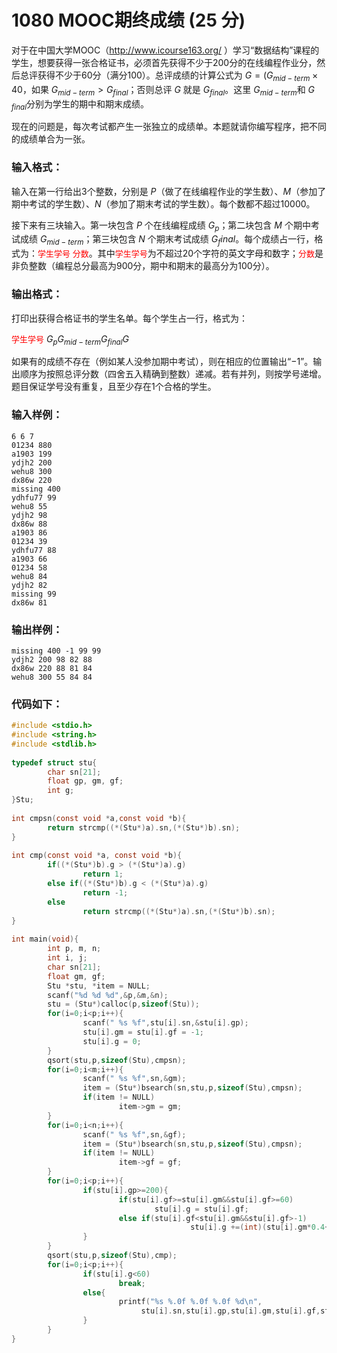 # 1080 MOOC期终成绩 (25 分)
对于在中国大学MOOC（http://www.icourse163.org/ ）学习“数据结构”课程的学生，想要获得一张合格证书，必须首先获得不少于200分的在线编程作业分，然后总评获得不少于60分（满分100）。总评成绩的计算公式为 $G=(G​_{mid−term​​}×40%+G​_{final}​​×60%)$，如果 $G_{​mid−term​​}>G​_{final}$​​；否则总评 $G$ 就是 $G​_{final}$​​。这里 $G_{​mid−term}​​$ 和 $G_{​final​​}$ 分别为学生的期中和期末成绩。

现在的问题是，每次考试都产生一张独立的成绩单。本题就请你编写程序，把不同的成绩单合为一张。
### 输入格式：
输入在第一行给出3个整数，分别是 $P$（做了在线编程作业的学生数）、$M$（参加了期中考试的学生数）、$N$（参加了期末考试的学生数）。每个数都不超过10000。

接下来有三块输入。第一块包含 $P$ 个在线编程成绩 $G_p$；第二块包含 $M$ 个期中考试成绩 $G_{mid−term}$；第三块包含 $N$ 个期末考试成绩 $G_final$。每个成绩占一行，格式为：<font color="red" size="2px">学生学号 分数</font>。其中<font color="red" size="2px">学生学号</font>为不超过20个字符的英文字母和数字；<font color="red" size="2px">分数</font>是非负整数（编程总分最高为900分，期中和期末的最高分为100分）。
### 输出格式：
打印出获得合格证书的学生名单。每个学生占一行，格式为：

<font color="red" size="2px">学生学号</font> $G_{p}G_{mid−term}G_{final}G$

如果有的成绩不存在（例如某人没参加期中考试），则在相应的位置输出“−1”。输出顺序为按照总评分数（四舍五入精确到整数）递减。若有并列，则按学号递增。题目保证学号没有重复，且至少存在1个合格的学生。
### 输入样例：
```
6 6 7
01234 880
a1903 199
ydjh2 200
wehu8 300
dx86w 220
missing 400
ydhfu77 99
wehu8 55
ydjh2 98
dx86w 88
a1903 86
01234 39
ydhfu77 88
a1903 66
01234 58
wehu8 84
ydjh2 82
missing 99
dx86w 81
```
### 输出样例：
```
missing 400 -1 99 99
ydjh2 200 98 82 88
dx86w 220 88 81 84
wehu8 300 55 84 84
```
### 代码如下：
```c
#include <stdio.h>
#include <string.h>
#include <stdlib.h>
  
typedef struct stu{
        char sn[21];
        float gp, gm, gf;
        int g;
}Stu;
  
int cmpsn(const void *a,const void *b){
        return strcmp((*(Stu*)a).sn,(*(Stu*)b).sn);
}
  
int cmp(const void *a, const void *b){
        if((*(Stu*)b).g > (*(Stu*)a).g)
                return 1;
        else if((*(Stu*)b).g < (*(Stu*)a).g)
                return -1;
        else
                return strcmp((*(Stu*)a).sn,(*(Stu*)b).sn);
}
  
int main(void){
        int p, m, n;
        int i, j;
        char sn[21];
        float gm, gf;
        Stu *stu, *item = NULL;
        scanf("%d %d %d",&p,&m,&n);
        stu = (Stu*)calloc(p,sizeof(Stu));
        for(i=0;i<p;i++){
                scanf(" %s %f",stu[i].sn,&stu[i].gp);
                stu[i].gm = stu[i].gf = -1;
                stu[i].g = 0;
        }
        qsort(stu,p,sizeof(Stu),cmpsn);
        for(i=0;i<m;i++){
                scanf(" %s %f",sn,&gm);
                item = (Stu*)bsearch(sn,stu,p,sizeof(Stu),cmpsn);
                if(item != NULL)
                        item->gm = gm;
        }
        for(i=0;i<n;i++){
                scanf(" %s %f",sn,&gf);
                item = (Stu*)bsearch(sn,stu,p,sizeof(Stu),cmpsn);
                if(item != NULL)
                        item->gf = gf;
        }
        for(i=0;i<p;i++){
                if(stu[i].gp>=200){
                        if(stu[i].gf>=stu[i].gm&&stu[i].gf>=60)
                                stu[i].g = stu[i].gf;
                        else if(stu[i].gf<stu[i].gm&&stu[i].gf>-1)
                                        stu[i].g +=(int)(stu[i].gm*0.4+stu[i].gf*0.6+0.5);
                }
        }
        qsort(stu,p,sizeof(Stu),cmp);
        for(i=0;i<p;i++){
                if(stu[i].g<60)
                        break;
                else{
                        printf("%s %.0f %.0f %.0f %d\n",
                             stu[i].sn,stu[i].gp,stu[i].gm,stu[i].gf,stu[i].g);
                }
        }
}
```